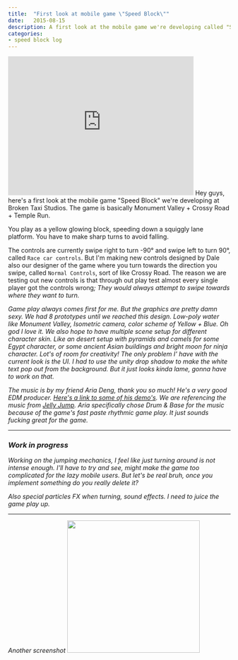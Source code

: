 ```yaml
---
title:  "First look at mobile game \"Speed Block\""
date:   2015-08-15
description: A first look at the mobile game we're developing called "Speed Block".
categories:
- speed block log
---
```

<iframe width="420" height="315" src="https://www.youtube.com/embed/9pSojwQl19w?VQ=HD720" frameborder="0" allowfullscreen></iframe> 
Hey guys, here's a first look at the mobile game "Speed Block" we're developing at Broken Taxi Studios. The game is basically Monument Valley + Crossy Road + Temple Run.

You play as a yellow glowing block, speeding down a squiggly lane platform. You have to make sharp turns to avoid falling.

The controls are currently swipe right to turn -90° and swipe left to turn 90°, called `Race car controls`. But I'm making new controls designed by Dale also our designer of the game where you turn towards the direction you swipe, called `Normal Controls`, sort of like Crossy Road. The reason we are testing out new controls is that through out play test almost every single player got the controls wrong<i class="twitch FailFish"/>; They would always attempt to swipe towards where they want to turn. 

Game play always comes first for me. But the graphics are pretty damn sexy<i class="twitch Kreygasm"/>. We had 8 prototypes until we reached this design. Low-poly water like Monument Valley, Isometric camera, color scheme of Yellow + Blue. Oh god I love it. We also hope to have multiple scene setup for different character skin. Like an desert setup with pyramids and camels for some Egypt character, or some ancient Asian buildings and bright moon for ninja character. Lot's of room for creativity! The only problem I' have with the current look is the UI. I had to use the unity drop shadow to make the white text pop out from the background. But it just looks kinda lame, gonna have to work on that.

The music is by my friend Aria Deng, thank you so much! He's a very good EDM producer. [Here's a link to some of his demo's][arialink]. We are referencing the music from [_Jelly Jump_][jellyjump]. Aria specifically chose Drum & Base for the music because of the game's fast paste rhythmic game play. It just sounds fucking great for the game.

---

### Work in progress

Working on the jumping mechanics, I feel like just turning around is not intense enough. I'll have to try and see, might make the game too complicated for the lazy mobile users. But let's be real bruh, once you implement something do you really delete it?<i class="twitch Kappa"/>

Also special particles FX when turning, sound effects. I need to juice the game play up.

---

_Another screenshot_
<img src="http://i.imgur.com/SITVo9c.png" style="width: 300px;"/>

[arialink]: http://i.xiami.com/ariadeng/demo?spm=a1z1s.6632057.350708669.3.lMo8Gq
[jellyjump]: https://itunes.apple.com/us/app/jelly-jump/id955327604?mt=8